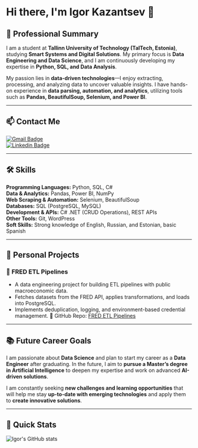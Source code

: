 # Hi there, I'm Igor Kazantsev 👋  

## 🎯 Professional Summary  

I am a student at **Tallinn University of Technology (TalTech, Estonia)**, studying **Smart Systems and Digital Solutions**. My primary focus is **Data Engineering and Data Science**, and I am continuously developing my expertise in **Python, SQL, and Data Analysis**.  

My passion lies in **data-driven technologies**—I enjoy extracting, processing, and analyzing data to uncover valuable insights. I have hands-on experience in **data parsing, automation, and analytics**, utilizing tools such as **Pandas, BeautifulSoup, Selenium, and Power BI**.  

---

## 📫 Contact Me  
[![Gmail Badge](https://img.shields.io/badge/-igor.kazantsev@taltech.ee-c14438?style=flat-square&logo=Gmail&logoColor=white&link=mailto:igor.kazantsev@taltech.ee)](mailto:igor.kazantsev@taltech.ee)  
[![Linkedin Badge](https://img.shields.io/badge/-igorkazantsev-blue?style=flat-square&logo=Linkedin&logoColor=white&link=https://www.linkedin.com/in/igor-kazantsev/)](https://www.linkedin.com/in/igor-kazantsev/)  

---

## 🛠 Skills  

**Programming Languages:** Python, SQL, C#  
**Data & Analytics:** Pandas, Power BI, NumPy  
**Web Scraping & Automation:** Selenium, BeautifulSoup  
**Databases:** SQL (PostgreSQL, MySQL)  
**Development & APIs:** C# .NET (CRUD Operations), REST APIs  
**Other Tools:** Git, WordPress  
**Soft Skills:** Strong knowledge of English, Russian, and Estonian, basic Spanish  

---

## 💼 Personal Projects  


### 🔹 **FRED ETL Pipelines**
- A data engineering project for building ETL pipelines with public macroeconomic data.
- Fetches datasets from the FRED API, applies transformations, and loads into PostgreSQL.
- Implements deduplication, logging, and environment-based credential management.
📍 GitHub Repo: [FRED ETL Pipelines](https://github.com/IgorKazantsev/Fred-etl-pipelines)


---

## 📚 Future Career Goals  

I am passionate about **Data Science** and plan to start my career as a **Data Engineer** after graduating. In the future, I aim to **pursue a Master’s degree in Artificial Intelligence** to deepen my expertise and work on advanced **AI-driven solutions**.  

I am constantly seeking **new challenges and learning opportunities** that will help me stay **up-to-date with emerging technologies** and apply them to **create innovative solutions**.  

---

## 🚀 Quick Stats  
![Igor's GitHub stats](https://github-readme-stats.vercel.app/api?username=IgorKazantsev&show_icons=true&hide=["issues"]&theme=dark)  
